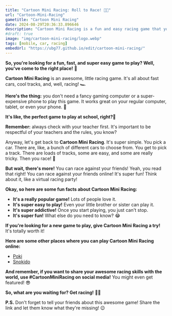 ```yaml
---
title: "Cartoon Mini Racing: Roll to Race! 🚗💨"
url: "Cartoon-Mini-Racing"
gametitle: "Cartoon Mini Racing"
date: 2024-08-29T20:36:33.896646
description: "Cartoon Mini Racing is a fun and easy racing game that you can play on your computer, tablet, or phone. Race against your friends online, choose from different cars and tracks, and have for some serious fun! Play now!"
#draft: true
image: "img/cartoon-mini-racing/logo.webp"
tags: [mobile, car, racing]
embedUrl: "https://ubg77.github.io/edit/cartoon-mini-racing/"
---
```


**So, you're looking for a fun, fast, and super easy game to play? Well, you've come to the right place!**  🎉

**Cartoon Mini Racing** is an awesome, little racing game. It's all about fast cars, cool tracks, and, well, racing! 🏎️

 **Here's the thing:**  you don't need a fancy gaming computer or a super-expensive phone to play this game.  It works great on your regular computer, tablet, or even your phone. 🙌  

**It's like, the perfect game to play at school, right?**🤫 

 **Remember:**  always check with your teacher first. It's important to be respectful of your teachers and the rules, you know?  

Anyway, let's get back to **Cartoon Mini Racing**. It's super simple.  You pick a car. There are, like, a bunch of different cars to choose from. You get to pick a track. There are loads of tracks, some are easy, and some are really tricky.  Then you race! 🏁 

**But wait, there's more!**  You can race against your friends!  Yeah, you read that right! You can race against your friends online!  It's super fun!  Think about it, like a virtual racing party! 

 **Okay, so here are some fun facts about Cartoon Mini Racing:** 

* **It's a really popular game!**  Lots of people love it.  
* **It's super easy to play!**  Even your little brother or sister can play it. 
* **It's super addictive!**  Once you start playing, you just can't stop. 
* **It's super fun!**  What else do you need to know? 😂 

**If you're looking for a new game to play, give Cartoon Mini Racing a try!** It's totally worth it!

**Here are some other places where you can play Cartoon Mini Racing online:**

* [Poki](https://poki.com/en/g/cartoon-mini-racing)  
* [Snokido](https://www.snokido.com/games/cartoon-mini-racing)

 **And remember, if you want to share your awesome racing skills with the world, use #CartoonMiniRacing on social media!**  You might even get featured! 😎

 **So, what are you waiting for? Get racing!** 🏁💨 

**P.S.** Don't forget to tell your friends about this awesome game! Share the link and let them know what they're missing!  😉


